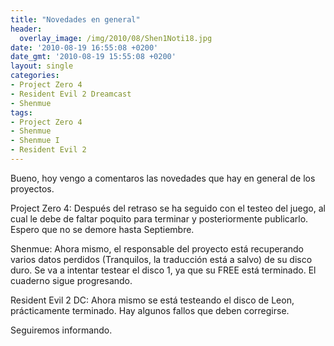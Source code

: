 ```yaml
---
title: "Novedades en general"
header:
  overlay_image: /img/2010/08/Shen1Noti18.jpg
date: '2010-08-19 16:55:08 +0200'
date_gmt: '2010-08-19 15:55:08 +0200'
layout: single
categories:
- Project Zero 4
- Resident Evil 2 Dreamcast
- Shenmue
tags:
- Project Zero 4
- Shenmue
- Shenmue I
- Resident Evil 2
---
```

Bueno, hoy vengo a comentaros las novedades que hay en general de los proyectos.

Project Zero 4: Después del retraso se ha seguido con el testeo del juego, 
al cual le debe de faltar poquito para terminar y posteriormente publicarlo. 
Espero que no se demore hasta Septiembre.

Shenmue: Ahora mismo, el responsable del proyecto está recuperando varios datos 
perdidos (Tranquilos, la traducción está a salvo) de su disco duro. Se va a intentar 
testear el disco 1, ya que su FREE está terminado. El cuaderno sigue progresando.

Resident Evil 2 DC: Ahora mismo se está testeando el disco de Leon, prácticamente 
terminado. Hay algunos fallos que deben corregirse.

Seguiremos informando.
